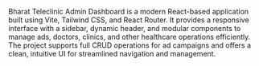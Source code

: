 Bharat Teleclinic Admin Dashboard is a modern React-based application built using Vite, Tailwind CSS, and React Router. It provides a responsive interface with a sidebar, dynamic header, and modular components to manage ads, doctors, clinics, and other healthcare operations efficiently. The project supports full CRUD operations for ad campaigns and offers a clean, intuitive UI for streamlined navigation and management.
